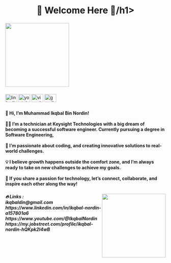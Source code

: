 <h1 align="center">🌟 Welcome Here 🌟/h1>

###

<div align="left">
  <img height="200" src="https://media4.giphy.com/media/v1.Y2lkPTc5MGI3NjExbmt3ZjBpNTU2MnA5bDg0MW8yMTFybXRhaHlrdGM0NDdiOG1meXRxdSZlcD12MV9pbnRlcm5hbF9naWZfYnlfaWQmY3Q9Zw/qgQUggAC3Pfv687qPC/giphy.gif"  />
</div>

###

<div align="left">
  <img src="https://raw.githubusercontent.com/maurodesouza/profile-readme-generator/master/src/assets/icons/social/linkedin/default.svg" width="37" height="25" alt="linkedin logo"  />
  <img src="https://raw.githubusercontent.com/maurodesouza/profile-readme-generator/master/src/assets/icons/social/youtube/default.svg" width="37" height="25" alt="youtube logo"  />
  <img src="https://raw.githubusercontent.com/maurodesouza/profile-readme-generator/master/src/assets/icons/social/visualstudio/default.svg" width="37" height="25" alt="visualstudio logo"  />
  <img src="https://raw.githubusercontent.com/maurodesouza/profile-readme-generator/master/src/assets/icons/social/gmail/default.svg" width="37" height="25" alt="gmail logo"  />
</div>

###

<h4 align="left">👋 Hi, I’m Muhammad Ikqbal Bin Nordin!<br><br>👨‍💻 I’m a technician at Keysight Technologies with a big dream of becoming a successful software engineer. Currently pursuing a degree in Software Engineering,<br><br>🌟 I’m passionate about coding, and creating innovative solutions to real-world challenges.<br><br>💡 I believe growth happens outside the comfort zone, and I’m always ready to take on new challenges to achieve my goals.<br><br>🚀 If you share a passion for technology, let’s connect, collaborate, and inspire each other along the way!</h4>

###

<img align="right" height="200" src="https://media2.giphy.com/media/v1.Y2lkPTc5MGI3NjExcW1oajE0eTAxbG9vYXc0a21jNHN4M2V0YzFmdmRvaWJjOHB6MWQxdyZlcD12MV9pbnRlcm5hbF9naWZfYnlfaWQmY3Q9Zw/kBa3lyXcK5pcOJDUkW/giphy.gif"  />

###

<h5 align="left">🔥   Links : <br>ikqbaldin@gmail.com<br>https://www.linkedin.com/in/ikqbal-nordin-a157801a6<br>https://www.youtube.com/@IkqbalNordin<br>https://my.jobstreet.com/profile/ikqbal-nordin-hQKpk2l4wB</h5>

###
